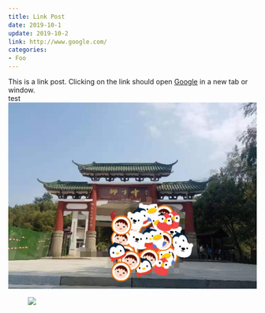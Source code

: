 ```yaml
---
title: Link Post
date: 2019-10-1
update: 2019-10-2
link: http://www.google.com/
categories:
- Foo
---
```


This is a link post. Clicking on the link should open [Google](http://www.google.com/) in a new tab or window.<br>
test <br>
![pic](/post_image/rukou.jpg)
<figure>
<a><img src="{{site.url}}/post_image/rukou.jpg"></a>
</figure>